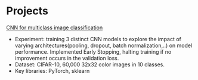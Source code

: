 # Projects
[CNN for multiclass image classification](https://github.com/m3rtseger/Projects/blob/main/DeepLearningCNN.ipynb)
* Experiment: training 3 distinct CNN models to explore the impact of varying architectures(pooling, dropout, batch normalization,..) on model performance. Implemented Early Stopping, halting training if no improvement occurs in the validation loss.
* Dataset: CIFAR-10, 60,000 32x32 color images in 10 classes.
* Key libraries: PyTorch, sklearn
